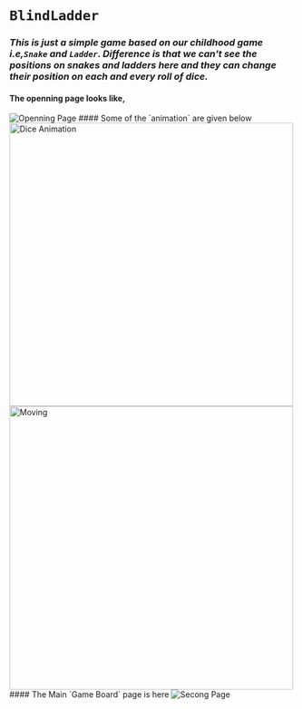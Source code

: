 # `BlindLadder`
### _This is just a simple game based on our childhood game i.e,`Snake` and `Ladder`. Difference is that we can't see the positions on snakes and ladders here and they can change their position on each and every roll of dice._
#### The openning page looks like,
<img src="https://github.com/thakurajay369/BlindLadder/assets/97942353/a8ecf55a-9b42-4508-af25-39591deef5b5" alt="Openning Page">
#### Some of the `animation` are given below
<img src="https://github.com/thakurajay369/BlindLadder/assets/97942353/27c13056-e6da-4822-a667-aa96c6f1b98f" alt="Dice Animation" width="500">
<img src="https://github.com/thakurajay369/BlindLadder/assets/97942353/0a0cd4b0-f58e-4b2c-9d18-a4618cb93014" alt="Moving" width="500">
#### The Main `Game Board` page is here
<img src="https://github.com/thakurajay369/BlindLadder/assets/97942353/531e8bd5-b546-40bd-8ee8-7fdd3e463e1e" alt="Secong Page">

